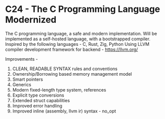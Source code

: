 # C24 - The C Programming Language Modernized
The C programming language, a safe and modern implementation.
Will be implemented as a self-hosted language, with a bootstrapped compiler.
Inspired by the following languages - C, Rust, Zig, Python
Using LLVM compiler development framework for backend - https://llvm.org/

Improvements -
<br/>
<ol>
  <li start="0"> CLEAN, READABLE SYNTAX rules and conventions </li>
  <li> Ownership/Borrowing based memory management model </li>
  <li> Smart pointers </li>
  <li> Generics </li>
  <li> Modern fixed-length type system, references </li>
  <li> Explicit type conversions </li>
  <li> Extended struct capabilities </li>
  <li> Improved error handling </li>
  <li> Improved inline (assembly, llvm ir) syntax - no_opt </li>
</ol>
